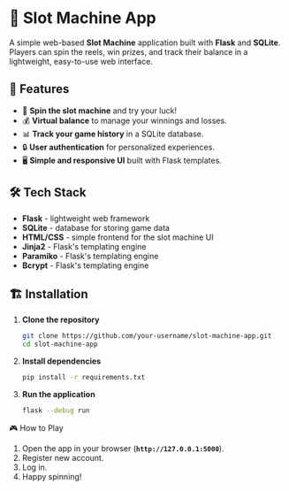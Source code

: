 # 🎰 Slot Machine App  

A simple web-based **Slot Machine** application built with **Flask** and **SQLite**.  
Players can spin the reels, win prizes, and track their balance in a lightweight, easy-to-use web interface.  

## 🚀 Features  

- 🎡 **Spin the slot machine** and try your luck!  
- 💰 **Virtual balance** to manage your winnings and losses.  
- 📊 **Track your game history** in a SQLite database.  
- 🔒 **User authentication** for personalized experiences.  
- 🖥️ **Simple and responsive UI** built with Flask templates.  

## 🛠️ Tech Stack  

- **Flask** - lightweight web framework  
- **SQLite** - database for storing game data  
- **HTML/CSS** - simple frontend for the slot machine UI  
- **Jinja2** - Flask's templating engine
- **Paramiko** - Flask's templating engine
- **Bcrypt** - Flask's templating engine      

## 🏗️ Installation  

1. **Clone the repository**  
   ```bash
   git clone https://github.com/your-username/slot-machine-app.git
   cd slot-machine-app
   ```
2. **Install dependencies**  
   ```bash
   pip install -r requirements.txt
   ```
3. **Run the application**  
   ```bash
   flask --debug run
   ```

🎮 How to Play
1. Open the app in your browser (**`http://127.0.0.1:5000`**).
2. Register new account.
3. Log in.
4. Happy spinning!

